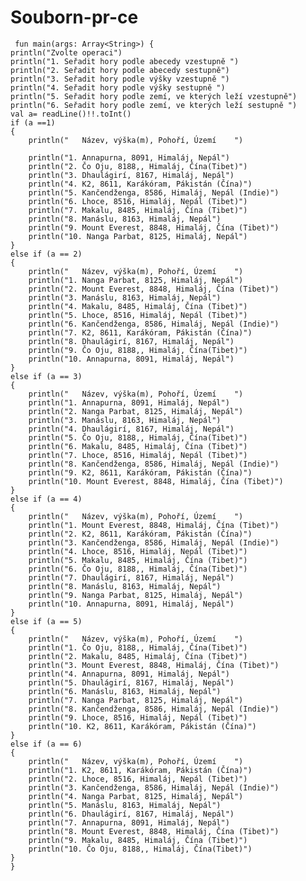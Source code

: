 # Souborn-pr-ce

     fun main(args: Array<String>) {
    println("Zvolte operaci")
    println("1. Seřadit hory podle abecedy vzestupně ")
    println("2. Seřadit hory podle abecedy sestupně")
    println("3. Seřadit hory podle výšky vzestupně ")
    println("4. Seřadit hory podle výšky sestupně ")
    println("5. Seřadit hory podle zemí, ve kterých leží vzestupně")
    println("6. Seřadit hory podle zemí, ve kterých leží sestupně ")
    val a= readLine()!!.toInt()
    if (a ==1)
    {
        println("   Název, výška(m), Pohoří, Území    ")

        println("1. Annapurna, 8091, Himaláj, Nepál")
        println("2. Čo Oju, 8188,, Himaláj, Čína(Tibet)")
        println("3. Dhaulágirí, 8167, Himaláj, Nepál")
        println("4. K2, 8611, Karákóram, Pákistán (Čína)")
        println("5. Kančendženga, 8586, Himaláj, Nepál (Indie)")
        println("6. Lhoce, 8516, Himaláj, Nepál (Tibet)")
        println("7. Makalu, 8485, Himaláj, Čína (Tibet)")
        println("8. Manáslu, 8163, Himaláj, Nepál")
        println("9. Mount Everest, 8848, Himaláj, Čína (Tibet)")
        println("10. Nanga Parbat, 8125, Himaláj, Nepál")
    }
    else if (a == 2)
    {
        println("   Název, výška(m), Pohoří, Území    ")
        println("1. Nanga Parbat, 8125, Himaláj, Nepál")
        println("2. Mount Everest, 8848, Himaláj, Čína (Tibet)")
        println("3. Manáslu, 8163, Himaláj, Nepál")
        println("4. Makalu, 8485, Himaláj, Čína (Tibet)")
        println("5. Lhoce, 8516, Himaláj, Nepál (Tibet)")
        println("6. Kančendženga, 8586, Himaláj, Nepál (Indie)")
        println("7. K2, 8611, Karákóram, Pákistán (Čína)")
        println("8. Dhaulágirí, 8167, Himaláj, Nepál")
        println("9. Čo Oju, 8188,, Himaláj, Čína(Tibet)")
        println("10. Annapurna, 8091, Himaláj, Nepál")
    }
    else if (a == 3)
    {
        println("   Název, výška(m), Pohoří, Území    ")
        println("1. Annapurna, 8091, Himaláj, Nepál")
        println("2. Nanga Parbat, 8125, Himaláj, Nepál")
        println("3. Manáslu, 8163, Himaláj, Nepál")
        println("4. Dhaulágirí, 8167, Himaláj, Nepál")
        println("5. Čo Oju, 8188,, Himaláj, Čína(Tibet)")
        println("6. Makalu, 8485, Himaláj, Čína (Tibet)")
        println("7. Lhoce, 8516, Himaláj, Nepál (Tibet)")
        println("8. Kančendženga, 8586, Himaláj, Nepál (Indie)")
        println("9. K2, 8611, Karákóram, Pákistán (Čína)")
        println("10. Mount Everest, 8848, Himaláj, Čína (Tibet)")
    }
    else if (a == 4)
    {
        println("   Název, výška(m), Pohoří, Území    ")
        println("1. Mount Everest, 8848, Himaláj, Čína (Tibet)")
        println("2. K2, 8611, Karákóram, Pákistán (Čína)")
        println("3. Kančendženga, 8586, Himaláj, Nepál (Indie)")
        println("4. Lhoce, 8516, Himaláj, Nepál (Tibet)")
        println("5. Makalu, 8485, Himaláj, Čína (Tibet)")
        println("6. Čo Oju, 8188,, Himaláj, Čína(Tibet)")
        println("7. Dhaulágirí, 8167, Himaláj, Nepál")
        println("8. Manáslu, 8163, Himaláj, Nepál")
        println("9. Nanga Parbat, 8125, Himaláj, Nepál")
        println("10. Annapurna, 8091, Himaláj, Nepál")
    }
    else if (a == 5)
    {
        println("   Název, výška(m), Pohoří, Území    ")
        println("1. Čo Oju, 8188,, Himaláj, Čína(Tibet)")
        println("2. Makalu, 8485, Himaláj, Čína (Tibet)")
        println("3. Mount Everest, 8848, Himaláj, Čína (Tibet)")
        println("4. Annapurna, 8091, Himaláj, Nepál")
        println("5. Dhaulágirí, 8167, Himaláj, Nepál")
        println("6. Manáslu, 8163, Himaláj, Nepál")
        println("7. Nanga Parbat, 8125, Himaláj, Nepál")
        println("8. Kančendženga, 8586, Himaláj, Nepál (Indie)")
        println("9. Lhoce, 8516, Himaláj, Nepál (Tibet)")
        println("10. K2, 8611, Karákóram, Pákistán (Čína)")
    }
    else if (a == 6)
    {
        println("   Název, výška(m), Pohoří, Území    ")
        println("1. K2, 8611, Karákóram, Pákistán (Čína)")
        println("2. Lhoce, 8516, Himaláj, Nepál (Tibet)")
        println("3. Kančendženga, 8586, Himaláj, Nepál (Indie)")
        println("4. Nanga Parbat, 8125, Himaláj, Nepál")
        println("5. Manáslu, 8163, Himaláj, Nepál")
        println("6. Dhaulágirí, 8167, Himaláj, Nepál")
        println("7. Annapurna, 8091, Himaláj, Nepál")
        println("8. Mount Everest, 8848, Himaláj, Čína (Tibet)")
        println("9. Makalu, 8485, Himaláj, Čína (Tibet)")
        println("10. Čo Oju, 8188,, Himaláj, Čína(Tibet)")
    }
    }
